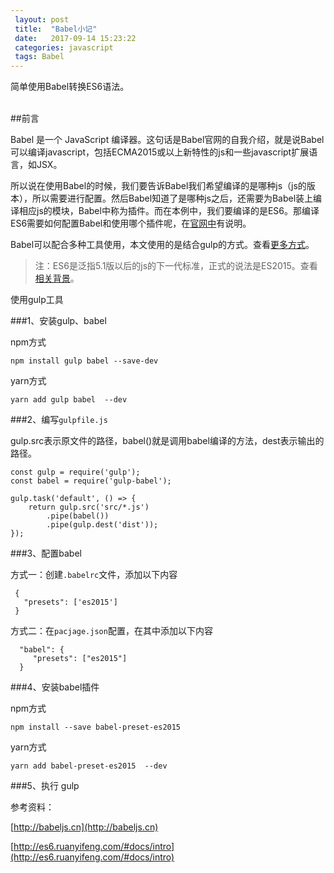 ```yaml
---
 layout: post
 title:  "Babel小记"
 date:   2017-09-14 15:23:22
 categories: javascript
 tags: Babel
---
```


简单使用Babel转换ES6语法。
<!-- more -->
<br>
##前言

Babel 是一个 JavaScript 编译器。这句话是Babel官网的自我介绍，就是说Babel可以编译javascript，包括ECMA2015或以上新特性的js和一些javascript扩展语言，如JSX。

所以说在使用Babel的时候，我们要告诉Babel我们希望编译的是哪种js（js的版本），所以需要进行配置。然后Babel知道了是哪种js之后，还需要为Babel装上编译相应js的模块，Babel中称为插件。而在本例中，我们要编译的是ES6。那编译ES6需要如何配置Babel和使用哪个插件呢，在[官网中](https://babeljs.io/docs/plugins/preset-es2015/)有说明。

Babel可以配合多种工具使用，本文使用的是结合gulp的方式。查看[更多方式](https://babeljs.io/docs/setup)。

>注：ES6是泛指5.1版以后的js的下一代标准，正式的说法是ES2015。查看[相关背景](http://es6.ruanyifeng.com/#docs/intro)。

使用gulp工具

###1、安装gulp、babel

npm方式

```
npm install gulp babel --save-dev
```

yarn方式

```
yarn add gulp babel  --dev
```

###2、编写`gulpfile.js`

gulp.src表示原文件的路径，babel()就是调用babel编译的方法，dest表示输出的路径。

```
const gulp = require('gulp');
const babel = require('gulp-babel');

gulp.task('default', () => {
    return gulp.src('src/*.js')
        .pipe(babel())
        .pipe(gulp.dest('dist'));
});
```

###3、配置babel

方式一：创建`.babelrc`文件，添加以下内容

```
 {
   "presets": ['es2015']
 }
```

方式二：在`pacjage.json`配置，在其中添加以下内容

```
  "babel": {
     "presets": ["es2015"]
  }
```

###4、安装babel插件

npm方式

```
npm install --save babel-preset-es2015
```

yarn方式

```
yarn add babel-preset-es2015  --dev
```

###5、执行 gulp


参考资料：

[http://babeljs.cn](http://babeljs.cn)

[http://es6.ruanyifeng.com/#docs/intro](http://es6.ruanyifeng.com/#docs/intro)
